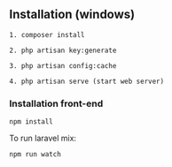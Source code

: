 ## Installation (windows)

```
1. composer install

2. php artisan key:generate

3. php artisan config:cache

4. php artisan serve (start web server)
```
### Installation front-end
```
npm install
```
To run laravel mix:

```
npm run watch
```
